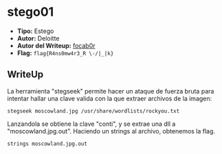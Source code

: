 # stego01 #

- **Tipo:** Estego
- **Autor:** Deloitte
- **Autor del Writeup:** [focab0r](https://github.com/focab0r)
- **Flag:** `flag{R4ns0mw4r3_R \-/|_|k}`

## WriteUp ##

La herramienta "stegseek" permite hacer un ataque de fuerza bruta para intentar hallar una clave valida con la que extraer archivos de la imagen:
```
stegseek moscowland.jpg /usr/share/wordlists/rockyou.txt
```
Lanzandola se obtiene la clave "conti", y se extrae una dll a "moscowland.jpg.out". Haciendo un strings al archivo, obtenemos la flag.
```
strings moscowland.jpg.out
```
